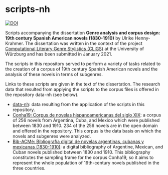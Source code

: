 # scripts-nh

[![DOI](https://zenodo.org/badge/doi/10.5281/zenodo.4445878.svg)](https://doi.org/10.5281/zenodo.4445878)


Scripts accompanying the dissertation __Genre analysis and corpus design: 19th century Spanish American novels (1830-1910)__ by Ulrike Henny-Krahmer. The dissertation was written in the context of the project [Computational Literary Genre Stylistics (CLiGS)](https://cligs.hypotheses.org/) at the University of Würzburg and has been submitted in January 2021.

The scripts in this repository served to perform a variety of tasks related to the creation of a corpus of 19th century Spanish American novels and the analysis of these novels in terms of subgenres.

Links to these scripts are given in the text of the dissertation. The research data that resulted from applying the scripts to the corpus files is offered in the repository data-nh (see below). 

* [data-nh](https://github.com/cligs/data-nh/): data resulting from the application of the scripts in this repository.
* [Conha19: Corpus de novelas hispanoamericanas del siglo XIX](https://github.com/cligs/conha19): a corpus of 256 novels from Argentina, Cuba, and Mexico which were published between 1830 and 1910. 234 of the 256 novels are in the open domain and offered in the repository. This corpus is the data basis on which the novels and subgenres were analyzed.
* [Bib-ACMé: Bibliografía digital de novelas argentinas, cubanas y mexicanas (1830-1910)](https://github.com/cligs/bibacme): a digital bibliography of Argentine, Mexican, and Cuban novels published between 1830 and 1910. This bibliography constitutes the sampling frame for the corpus Conha19, so it aims to represent the whole population of 19th-century novels published in the three countries.
